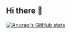 ## Hi there 👋

[![Anurag's GitHub stats](https://github-readme-stats.vercel.app/api?username=maxenceboissieux)](https://github.com/anuraghazra/github-readme-stats)

